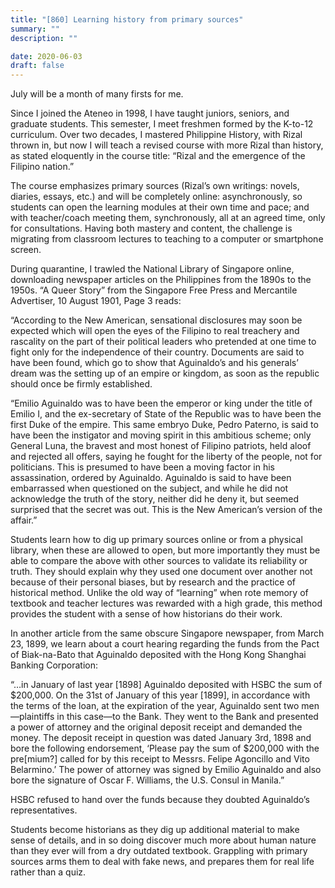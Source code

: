```yaml
---
title: "[860] Learning history from primary sources"
summary: ""
description: ""

date: 2020-06-03
draft: false
---
```



July will be a month of many firsts for me.

Since I joined the Ateneo in 1998, I have taught juniors, seniors, and graduate students. This semester, I meet freshmen formed by the K-to-12 curriculum. Over two decades, I mastered Philippine History, with Rizal thrown in, but now I will teach a revised course with more Rizal than history, as stated eloquently in the course title: “Rizal and the emergence of the Filipino nation.”

The course emphasizes primary sources (Rizal’s own writings: novels, diaries, essays, etc.) and will be completely online: asynchronously, so students can open the learning modules at their own time and pace; and with teacher/coach meeting them, synchronously, all at an agreed time, only for consultations. Having both mastery and content, the challenge is migrating from classroom lectures to teaching to a computer or smartphone screen.

During quarantine, I trawled the National Library of Singapore online, downloading newspaper articles on the Philippines from the 1890s to the 1950s. “A Queer Story” from the Singapore Free Press and Mercantile Advertiser, 10 August 1901, Page 3 reads:

“According to the New American, sensational disclosures may soon be expected which will open the eyes of the Filipino to real treachery and rascality on the part of their political leaders who pretended at one time to fight only for the independence of their country. Documents are said to have been found, which go to show that Aguinaldo’s and his generals’ dream was the setting up of an empire or kingdom, as soon as the republic should once be firmly established.

“Emilio Aguinaldo was to have been the emperor or king under the title of Emilio I, and the ex-secretary of State of the Republic was to have been the first Duke of the empire. This same embryo Duke, Pedro Paterno, is said to have been the instigator and moving spirit in this ambitious scheme; only General Luna, the bravest and most honest of Filipino patriots, held aloof and rejected all offers, saying he fought for the liberty of the people, not for politicians. This is presumed to have been a moving factor in his assassination, ordered by Aguinaldo. Aguinaldo is said to have been embarrassed when questioned on the subject, and while he did not acknowledge the truth of the story, neither did he deny it, but seemed surprised that the secret was out. This is the New American’s version of the affair.”

Students learn how to dig up primary sources online or from a physical library, when these are allowed to open, but more importantly they must be able to compare the above with other sources to validate its reliability or truth. They should explain why they used one document over another not because of their personal biases, but by research and the practice of historical method. Unlike the old way of “learning” when rote memory of textbook and teacher lectures was rewarded with a high grade, this method provides the student with a sense of how historians do their work.

In another article from the same obscure Singapore newspaper, from March 23, 1899, we learn about a court hearing regarding the funds from the Pact of Biak-na-Bato that Aguinaldo deposited with the Hong Kong Shanghai Banking Corporation:

“…in January of last year [1898] Aguinaldo deposited with HSBC the sum of $200,000. On the 31st of January of this year [1899], in accordance with the terms of the loan, at the expiration of the year, Aguinaldo sent two men—plaintiffs in this case—to the Bank. They went to the Bank and presented a power of attorney and the original deposit receipt and demanded the money. The deposit receipt in question was dated January 3rd, 1898 and bore the following endorsement, ‘Please pay the sum of $200,000 with the pre[mium?] called for by this receipt to Messrs. Felipe Agoncillo and Vito Belarmino.’ The power of attorney was signed by Emilio Aguinaldo and also bore the signature of Oscar F. Williams, the U.S. Consul in Manila.”

HSBC refused to hand over the funds because they doubted Aguinaldo’s representatives.

Students become historians as they dig up additional material to make sense of details, and in so doing discover much more about human nature than they ever will from a dry outdated textbook. Grappling with primary sources arms them to deal with fake news, and prepares them for real life rather than a quiz.

